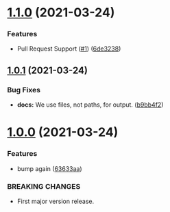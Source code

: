 # [1.1.0](https://github.com/JoshPiper/GModStore-Version-Parser/compare/v1.0.1...v1.1.0) (2021-03-24)


### Features

* Pull Request Support ([#1](https://github.com/JoshPiper/GModStore-Version-Parser/issues/1)) ([6de3238](https://github.com/JoshPiper/GModStore-Version-Parser/commit/6de3238634b5fcec8e65a0701d01c8d71795fa96))



## [1.0.1](https://github.com/JoshPiper/GModStore-Version-Parser/compare/v1.0.0...v1.0.1) (2021-03-24)


### Bug Fixes

* **docs:** We use files, not paths, for output. ([b9bb4f2](https://github.com/JoshPiper/GModStore-Version-Parser/commit/b9bb4f219622bb1d7e3c3b7679034aae30af7ed7))



# [1.0.0](https://github.com/JoshPiper/GModStore-Version-Parser/compare/63633aa4115e4da304956baacb24a61c4e241451...v1.0.0) (2021-03-24)


### Features

* bump again ([63633aa](https://github.com/JoshPiper/GModStore-Version-Parser/commit/63633aa4115e4da304956baacb24a61c4e241451))


### BREAKING CHANGES

* First major version release.



